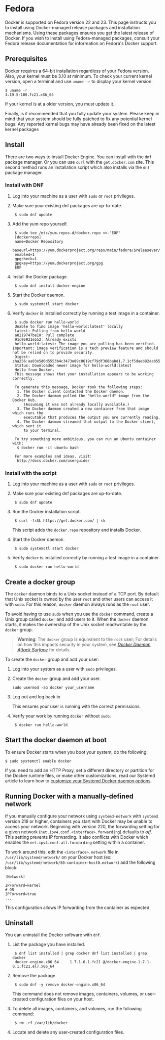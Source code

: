 <!--[metadata]>
+++
aliases = [ "/engine/installation/fedora/", "/installation/linux/fedora.md"]
title = "Installation on Fedora"
description = "Instructions for installing Docker on Fedora."
keywords = ["Docker, Docker documentation, Fedora, requirements,  linux"]
[menu.main]
parent = "engine_linux"
weight=-3
+++
<![end-metadata]-->

# Fedora

Docker is supported on Fedora version 22 and 23. This page instructs you to install
using Docker-managed release packages and installation mechanisms. Using these
packages ensures you get the latest release of Docker. If you wish to install
using Fedora-managed packages, consult your Fedora release documentation for
information on Fedora's Docker support.

## Prerequisites

Docker requires a 64-bit installation regardless of your Fedora version. Also, your kernel must be 3.10 at minimum. To check your current kernel
version, open a terminal and use `uname -r` to display your kernel version:

    $ uname -r
    3.19.5-100.fc21.x86_64

If your kernel is at a older version, you must update it.

Finally, is it recommended that you fully update your system. Please keep in
mind that your system should be fully patched to fix any potential kernel bugs. Any
reported kernel bugs may have already been fixed on the latest kernel packages


## Install

There are two ways to install Docker Engine.  You can install with the `dnf` package manager. Or you can use `curl` with the  `get.docker.com` site. This second method runs an installation script which also installs via the `dnf` package manager.

### Install with DNF

1. Log into your machine as a user with `sudo` or `root` privileges.

2. Make sure your existing dnf packages are up-to-date.

		$ sudo dnf update

3. Add the yum repo yourself.

        $ sudo tee /etc/yum.repos.d/docker.repo <<-'EOF'
        [dockerrepo]
        name=Docker Repository
        baseurl=https://yum.dockerproject.org/repo/main/fedora/$releasever/
        enabled=1
        gpgcheck=1
        gpgkey=https://yum.dockerproject.org/gpg
        EOF

4. Install the Docker package.

        $ sudo dnf install docker-engine

5. Start the Docker daemon.

		$ sudo systemctl start docker

6. Verify `docker` is installed correctly by running a test image in a container.


        $ sudo docker run hello-world
        Unable to find image 'hello-world:latest' locally
        latest: Pulling from hello-world
        a8219747be10: Pull complete
        91c95931e552: Already exists
        hello-world:latest: The image you are pulling has been verified. Important: image verification is a tech preview feature and should not be relied on to provide security.
        Digest: sha256:aa03e5d0d5553b4c3473e89c8619cf79df368babd1.7.1cf5daeb82aab55838d
        Status: Downloaded newer image for hello-world:latest
        Hello from Docker.
        This message shows that your installation appears to be working correctly.

        To generate this message, Docker took the following steps:
         1. The Docker client contacted the Docker daemon.
         2. The Docker daemon pulled the "hello-world" image from the Docker Hub.
            (Assuming it was not already locally available.)
         3. The Docker daemon created a new container from that image which runs the
            executable that produces the output you are currently reading.
         4. The Docker daemon streamed that output to the Docker client, which sent it
            to your terminal.

        To try something more ambitious, you can run an Ubuntu container with:
         $ docker run -it ubuntu bash

        For more examples and ideas, visit:
         http://docs.docker.com/userguide/


### Install with the script


1. Log into your machine as a user with `sudo` or `root` privileges.

2. Make sure your existing dnf packages are up-to-date.

		$ sudo dnf update

3. Run the Docker installation script.

		$ curl -fsSL https://get.docker.com/ | sh

	This script adds the `docker.repo` repository and installs Docker.

4. Start the Docker daemon.

        $ sudo systemctl start docker

5. Verify `docker` is installed correctly by running a test image in a container.

		$ sudo docker run hello-world

## Create a docker group

The `docker` daemon binds to a Unix socket instead of a TCP port. By default
that Unix socket is owned by the user `root` and other users can access it with
`sudo`. For this reason, `docker` daemon always runs as the `root` user.

To avoid having to use `sudo` when you use the `docker` command, create a Unix
group called `docker` and add users to it. When the `docker` daemon starts, it
makes the ownership of the Unix socket read/writable by the `docker` group.

>**Warning**: The `docker` group is equivalent to the `root` user; For details
>on how this impacts security in your system, see [*Docker Daemon Attack
>Surface*](../../security/security.md#docker-daemon-attack-surface) for details.

To create the `docker` group and add your user:

1. Log into your system as a user with `sudo` privileges.

2. Create the `docker` group and add your user.

    `sudo usermod -aG docker your_username`

3. Log out and log back in.

    This ensures your user is running with the correct permissions.

4. Verify your work by running `docker` without `sudo`.

        $ docker run hello-world

## Start the docker daemon at boot

To ensure Docker starts when you boot your system, do the following:

    $ sudo systemctl enable docker

If you need to add an HTTP Proxy, set a different directory or partition for the
Docker runtime files, or make other customizations, read our Systemd article to
learn how to [customize your Systemd Docker daemon options](../../admin/systemd.md).

## Running Docker with a manually-defined network

If you manually configure your network using `systemd-network` with `systemd` version 219 or higher, containers you start with Docker may be unable to access your network.
Beginning with version 220, the forwarding setting for a given network (`net.ipv4.conf.<interface>.forwarding`) defaults to *off*. This setting prevents IP forwarding. It also conflicts with Docker which enables the `net.ipv4.conf.all.forwarding` setting within a container.

To work around this, edit the `<interface>.network` file in
`/usr/lib/systemd/network/` on your Docker host  (ex: `/usr/lib/systemd/network/80-container-host0.network`) add the following block:

```
[Network]
...
IPForward=kernel
# OR
IPForward=true
...
```

This configuration allows IP forwarding from the container as expected.

## Uninstall

You can uninstall the Docker software with `dnf`.

1. List the package you have installed.

		$ dnf list installed | grep docker dnf list installed | grep docker
		docker-engine.x86_64     1.7.1-0.1.fc21 @/docker-engine-1.7.1-0.1.fc21.el7.x86_64

2. Remove the package.

		$ sudo dnf -y remove docker-engine.x86_64

	This command does not remove images, containers, volumes, or user-created
	configuration files on your host.

3. To delete all images, containers, and volumes, run the following command:

		$ rm -rf /var/lib/docker

4. Locate and delete any user-created configuration files.

